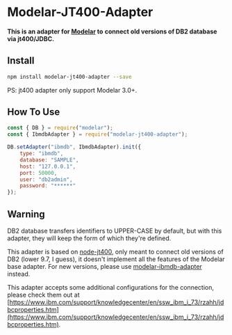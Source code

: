 # Modelar-JT400-Adapter

**This is an adapter for [Modelar](https://github.com/hyurl/modelar) to** 
**connect old versions of DB2 database via jt400/JDBC.**

## Install

```sh
npm install modelar-jt400-adapter --save
```

PS: jt400 adapter only support Modelar 3.0+.

## How To Use

```javascript
const { DB } = require("modelar");
const { IbmdbAdapter } = require("modelar-jt400-adapter");

DB.setAdapter("ibmdb", IbmdbAdapter).init({
    type: "ibmdb",
    database: "SAMPLE",
    host: "127.0.0.1",
    port: 50000,
    user: "db2admin",
    password: "******"
});
```

## Warning

DB2 database transfers identifiers to UPPER-CASE by default, but with this 
adapter, they will keep the form of which they're defined.

This adapter is based on [node-jt400](https://www.npmjs.com/package/node-jt400),
only meant to connect old versions of DB2 (lower 9.7, I guess), it doesn't 
implement all the features of the Modelar base adapter. For new versions, 
please use 
[modelar-ibmdb-adapter](https://www.npmjs.com/package/modelar-ibmdb-adapter) 
instead.

This adapter accepts some additional configurations for the connection, please
check them out at 
[https://www.ibm.com/support/knowledgecenter/en/ssw_ibm_i_73/rzahh/jdbcproperties.htm](https://www.ibm.com/support/knowledgecenter/en/ssw_ibm_i_73/rzahh/jdbcproperties.htm).